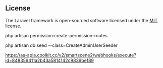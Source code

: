 ## License

The Laravel framework is open-sourced software licensed under the [MIT license](https://opensource.org/licenses/MIT).

php artisan permission:create-permission-routes

php artisan db:seed --class=CreateAdminUserSeeder

https://as-apia.coolkit.cc/v2/smartscene2/webhooks/execute?id=848359411a2b43a5814142c9839bef89